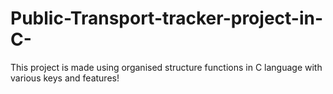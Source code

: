 # Public-Transport-tracker-project-in-C-
This project is made using organised structure functions in C language with various keys and features!
